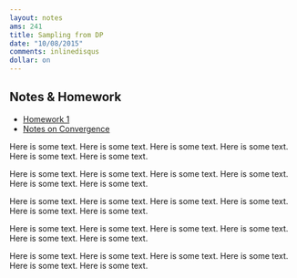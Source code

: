```yaml
---
layout: notes
ams: 241
title: Sampling from DP
date: "10/08/2015"
comments: inlinedisqus
dollar: on
---
```


## Notes & Homework
- [Homework 1](/assets/ams241/hw/hw1.pdf)
- [Notes on Convergence](/assets/ams241/supplements/convergence.pdf)

Here is some text.  Here is some text.  Here is some text.
Here is some text.  Here is some text.  Here is some text.

Here is some text.  Here is some text.  Here is some text.
Here is some text.  Here is some text.  Here is some text.

Here is some text.  Here is some text.  Here is some text.
Here is some text.  Here is some text.  Here is some text.

Here is some text.  Here is some text.  Here is some text.
Here is some text.  Here is some text.  Here is some text.

Here is some text.  Here is some text.  Here is some text.
Here is some text.  Here is some text.  Here is some text.


